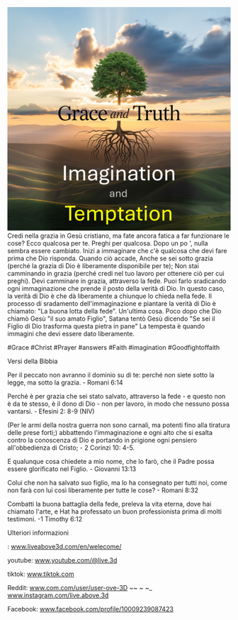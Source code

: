 ![Video cover image](../cover.jpg)
Credi nella grazia in Gesù cristiano, ma fate ancora fatica a far funzionare le cose?
Ecco qualcosa per te.
Preghi per qualcosa.
Dopo un po ', nulla sembra essere cambiato.
Inizi a immaginare che c'è qualcosa che devi fare prima che Dio risponda.
Quando ciò accade,
Anche se sei sotto grazia (perché la grazia di Dio è liberamente disponibile per te);
Non stai camminando in grazia (perché credi nel tuo lavoro per ottenere ciò per cui preghi).
Devi camminare in grazia, attraverso la fede.
Puoi farlo sradicando ogni immaginazione che prende il posto della verità di Dio.
In questo caso, la verità di Dio è che dà liberamente a chiunque lo chieda nella fede.
Il processo di sradamento dell'immaginazione e piantare la verità di Dio è chiamato: "La buona lotta della fede".
Un'ultima cosa.
Poco dopo che Dio chiamò Gesù "il suo amato Figlio", Satana tentò Gesù dicendo "Se sei il Figlio di Dio trasforma questa pietra in pane"
La tempesta è quando immagini che devi essere dato liberamente.


#Grace #Christ #Prayer #answers #Faith #imagination #Goodfightoffaith


Versi della Bibbia

Per il peccato non avranno il dominio su di te: perché non siete sotto la legge, ma sotto la grazia. - Romani 6:14

Perché è per grazia che sei stato salvato, attraverso la fede - e questo non è da te stesso, è il dono di Dio - non per lavoro, in modo che nessuno possa vantarsi. - Efesini 2: 8-9 (NIV)

(Per le armi della nostra guerra non sono carnali, ma potenti fino alla tiratura delle prese forti;) abbattendo l'immaginazione e ogni alto che si esalta contro la conoscenza di Dio e portando in prigione ogni pensiero all'obbedienza di Cristo; - 2 Corinzi 10: 4-5.

E qualunque cosa chiedete a mio nome, che lo farò, che il Padre possa essere glorificato nel Figlio. - Giovanni 13:13

Colui che non ha salvato suo figlio, ma lo ha consegnato per tutti noi, come non farà con lui così liberamente per tutte le cose? - Romani 8:32

Combatti la buona battaglia della fede, preleva la vita eterna, dove hai chiamato l'arte, e Hat ha professato un buon professionista prima di molti testimoni. -1 Timothy 6:12


Ulteriori informazioni

: www.liveabove3d.com/en/welecome/

youtube: www.youtube.com/@live.3d

tiktok: www.tiktok.com

Reddit: www.com.com/user/user-ove-3D ~~ ~ ~_ www.instagram.com/live.above.3d

Facebook: www.facebook.com/profile/10009239087423

